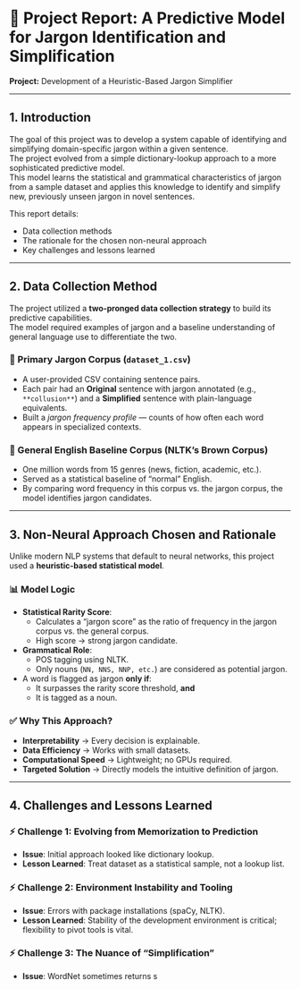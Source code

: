 # 📄 Project Report: A Predictive Model for Jargon Identification and Simplification

**Project:** Development of a Heuristic-Based Jargon Simplifier  

---

## 1. Introduction
The goal of this project was to develop a system capable of identifying and simplifying domain-specific jargon within a given sentence.  
The project evolved from a simple dictionary-lookup approach to a more sophisticated predictive model.  
This model learns the statistical and grammatical characteristics of jargon from a sample dataset and applies this knowledge to identify and simplify new, previously unseen jargon in novel sentences.  

This report details:
- Data collection methods  
- The rationale for the chosen non-neural approach  
- Key challenges and lessons learned  

---

## 2. Data Collection Method
The project utilized a **two-pronged data collection strategy** to build its predictive capabilities.  
The model required examples of jargon and a baseline understanding of general language use to differentiate the two.

### 🔹 Primary Jargon Corpus (`dataset_1.csv`)
- A user-provided CSV containing sentence pairs.  
- Each pair had an **Original** sentence with jargon annotated (e.g., `**collusion**`) and a **Simplified** sentence with plain-language equivalents.  
- Built a *jargon frequency profile* — counts of how often each word appears in specialized contexts.  

### 🔹 General English Baseline Corpus (NLTK’s Brown Corpus)
- One million words from 15 genres (news, fiction, academic, etc.).  
- Served as a statistical baseline of “normal” English.  
- By comparing word frequency in this corpus vs. the jargon corpus, the model identifies jargon candidates.  

---

## 3. Non-Neural Approach Chosen and Rationale
Unlike modern NLP systems that default to neural networks, this project used a **heuristic-based statistical model**.  

### 📊 Model Logic
- **Statistical Rarity Score**:  
  - Calculates a “jargon score” as the ratio of frequency in the jargon corpus vs. the general corpus.  
  - High score → strong jargon candidate.  
- **Grammatical Role**:  
  - POS tagging using NLTK.  
  - Only nouns (`NN, NNS, NNP, etc.`) are considered as potential jargon.  
- A word is flagged as jargon **only if**:  
  - It surpasses the rarity score threshold, **and**  
  - It is tagged as a noun.  

### ✅ Why This Approach?
- **Interpretability** → Every decision is explainable.  
- **Data Efficiency** → Works with small datasets.  
- **Computational Speed** → Lightweight; no GPUs required.  
- **Targeted Solution** → Directly models the intuitive definition of jargon.  

---

## 4. Challenges and Lessons Learned

### ⚡ Challenge 1: Evolving from Memorization to Prediction  
- **Issue**: Initial approach looked like dictionary lookup.  
- **Lesson Learned**: Treat dataset as a statistical sample, not a lookup list.  

### ⚡ Challenge 2: Environment Instability and Tooling  
- **Issue**: Errors with package installations (spaCy, NLTK).  
- **Lesson Learned**: Stability of the development environment is critical; flexibility to pivot tools is vital.  

### ⚡ Challenge 3: The Nuance of “Simplification”  
- **Issue**: WordNet sometimes returns s
